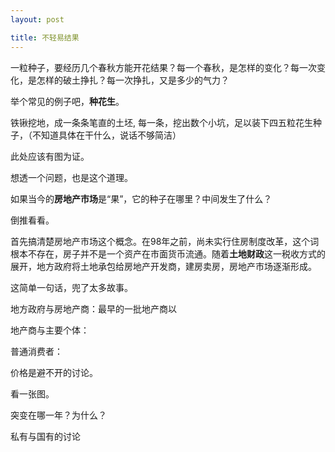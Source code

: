 ```yaml
---
layout: post

title: 不轻易结果 
---
```


一粒种子，要经历几个春秋方能开花结果？每一个春秋，是怎样的变化？每一次变化，是怎样的破土挣扎？每一次挣扎，又是多少的气力？

举个常见的例子吧，**种花生**。

铁锹挖地，成一条条笔直的土坯, 每一条，挖出数个小坑，足以装下四五粒花生种子，（不知道具体在干什么，说话不够简洁）


此处应该有图为证。




想透一个问题，也是这个道理。

如果当今的**房地产市场**是“果”，它的种子在哪里？中间发生了什么？

倒推看看。

首先搞清楚房地产市场这个概念。在98年之前，尚未实行住房制度改革，这个词根本不存在，房子并不是一个资产在市面货币流通。随着**土地财政**这一税收方式的展开，地方政府将土地承包给房地产开发商，建房卖房，房地产市场逐渐形成。

这简单一句话，兜了太多故事。

地方政府与房地产商：最早的一批地产商以

地产商与主要个体：

普通消费者：


价格是避不开的讨论。

看一张图。

突变在哪一年？为什么？


私有与国有的讨论




















